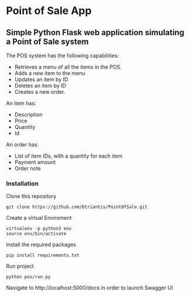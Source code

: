 # Point of Sale App

## Simple Python Flask web application simulating a Point of Sale system

The POS system has the following capabilities:

* Retrieves a menu of all the items in the POS.
* Adds a new item to the menu
* Updates an item by ID
* Deletes an item by ID
* Creates a new order.

An item has:

* Description
* Price
* Quantity
* Id

An order has:

* List of item IDs, with a quantity for each item
* Payment amount
* Order note

### Installation

Clone this repository
```
git clone https://github.com/Dtriantis/PointOfSale.git
```

Create a virtual Enviroment
```
virtualenv -p python3 env
source env/bin/activate 
```

Install the required packages
```
pip install requirements.txt
```

Run project
```
python pos/run.py
```
Navigate to http://localhost:5000/docs in order to launch Swagger UI